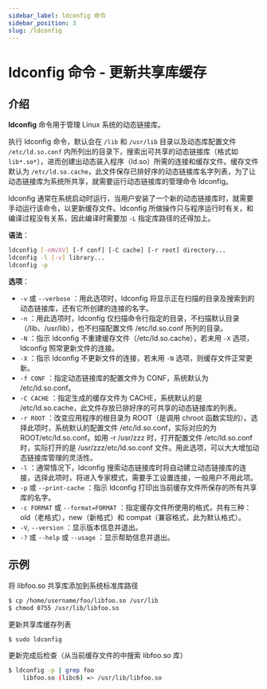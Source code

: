 ```yaml
---
sidebar_label: ldconfig 命令
sidebar_position: 3
slug: /ldconfig
---
```


# ldconfig 命令 - 更新共享库缓存



## 介绍

**ldconfig** 命令用于管理 Linux 系统的动态链接库。

执行 ldconfig 命令，默认会在 `/lib` 和 `/usr/lib` 目录以及动态库配置文件 `/etc/ld.so.conf` 内所列出的目录下，搜索出可共享的动态链接库（格式如 `lib*.so*`），进而创建出动态装入程序（ld.so）所需的连接和缓存文件。缓存文件默认为 `/etc/ld.so.cache`，此文件保存已排好序的动态链接库名字列表，为了让动态链接库为系统所共享，就需要运行动态链接库的管理命令 ldconfig。

ldconfig 通常在系统启动时运行，当用户安装了一个新的动态链接库时，就需要手动运行该命令，以更新缓存文件。ldconfig 所做操作只与程序运行时有关，和编译过程没有关系，因此编译时需要加 `-L` 指定库路径的还得加上。

**语法**：

```bash
ldconfig [-nNvXV] [-f conf] [-C cache] [-r root] directory...
ldconfig -l [-v] library...
ldconfig -p
```

**选项**：

- `-v` 或 `--verbose` ：用此选项时，ldconfig 将显示正在扫描的目录及搜索到的动态链接库，还有它所创建的连接的名字。
- `-n` ：用此选项时，ldconfig 仅扫描命令行指定的目录，不扫描默认目录（/lib、/usr/lib），也不扫描配置文件 /etc/ld.so.conf 所列的目录。
- `-N` ：指示 ldconfig 不重建缓存文件（/etc/ld.so.cache），若未用 `-X` 选项，ldconfig 照常更新文件的连接。
- `-X` ：指示 ldconfig 不更新文件的连接，若未用 `-N` 选项，则缓存文件正常更新。
- `-f CONF` ：指定动态链接库的配置文件为 CONF，系统默认为 /etc/ld.so.conf。
- `-C CACHE` ：指定生成的缓存文件为 CACHE，系统默认的是 /etc/ld.so.cache，此文件存放已排好序的可共享的动态链接库的列表。
- `-r ROOT` ：改变应用程序的根目录为 ROOT（是调用 chroot 函数实现的）。选择此项时，系统默认的配置文件 /etc/ld.so.conf，实际对应的为 ROOT/etc/ld.so.conf。如用 -r /usr/zzz 时，打开配置文件 /etc/ld.so.conf 时，实际打开的是 /usr/zzz/etc/ld.so.conf 文件。用此选项，可以大大增加动态链接库管理的灵活性。
- `-l` ：通常情况下，ldconfig 搜索动态链接库时将自动建立动态链接库的连接，选择此项时，将进入专家模式，需要手工设置连接，一般用户不用此项。
- `-p` 或 `--print-cache` ：指示 ldconfig 打印出当前缓存文件所保存的所有共享库的名字。
- `-c FORMAT` 或 `--format=FORMAT` ：指定缓存文件所使用的格式，共有三种：old（老格式），new（新格式）和 compat（兼容格式，此为默认格式）。
- `-V`, `--version` ：显示版本信息并退出。
- `-?` 或 `--help` 或 `--usage` ：显示帮助信息并退出。



## 示例

将 libfoo.so 共享库添加到系统标准库路径

```bash
$ cp /home/username/foo/libfoo.so /usr/lib
$ chmod 0755 /usr/lib/libfoo.so
```

更新共享库缓存列表

```bash
$ sudo ldconfig
```

更新完成后检查（从当前缓存文件的中搜索 libfoo.so 库）

```bash
$ ldconfig -p | grep foo
	libfoo.so (libc6) => /usr/lib/libfoo.so
```

